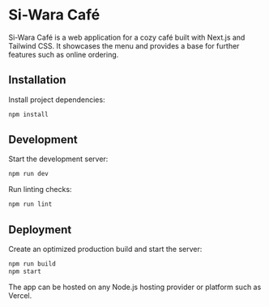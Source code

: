 # Si-Wara Café

Si-Wara Café is a web application for a cozy café built with Next.js and Tailwind CSS. It showcases the menu and provides a base for further features such as online ordering.

## Installation

Install project dependencies:

```bash
npm install
```

## Development

Start the development server:

```bash
npm run dev
```

Run linting checks:

```bash
npm run lint
```

## Deployment

Create an optimized production build and start the server:

```bash
npm run build
npm start
```

The app can be hosted on any Node.js hosting provider or platform such as Vercel.

